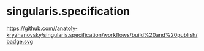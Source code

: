 # singularis.specification

https://github.com//anatoly-kryzhanovsky/singularis.specification/workflows/build%20and%20publish/badge.svg

